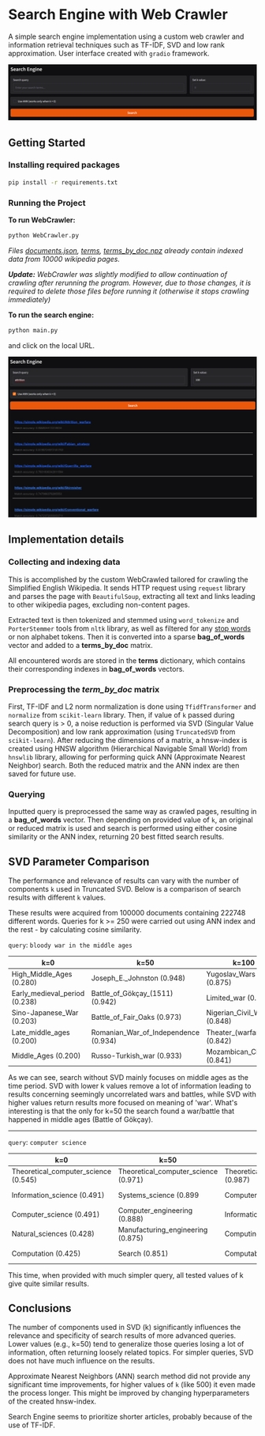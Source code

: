 # Search Engine with Web Crawler

A simple search engine implementation using a custom web crawler and information retrieval techniques such as TF-IDF, SVD and low rank approximation.
User interface created with ```gradio``` framework.

![UI](img/search_engine_default.png)

## Getting Started

### Installing required packages

```bash
pip install -r requirements.txt
````

### Running the Project

**To run WebCrawler:**

```bash
python WebCrawler.py
```

_Files [documents.json](documents.json), [terms](terms.json), [terms_by_doc.npz](terms_by_doc.npz) already contain indexed data from 10000 wikipedia pages._

_**Update:** WebCrawler was slightly modified to allow continuation of crawling after rerunning the program. However, due to those changes, it is required to delete those files before running it (otherwise it stops crawling immediately)_

**To run the search engine:**

```bash
python main.py
```
and click on the local URL.

![example](img/search_engine_example.png)


## Implementation details

### Collecting and indexing data
This is accomplished by the custom WebCrawled tailored for crawling the Simplified English Wikipedia. It sends HTTP request using `request` library and parses the page with `BeautifulSoup`, extracting all text and links leading to other wikipedia pages, excluding non-content pages.

Extracted text is then tokenized and stemmed using `word_tokenize` and `PorterStemmer` tools from `nltk` library, as well as filtered for any [stop words](stop_words.txt) or non alphabet tokens. Then it is converted into a sparse **bag_of_words** vector and added to a **terms_by_doc** matrix.

All encountered words are stored in the **terms** dictionary, which contains their corresponding indexes in **bag_of_words** vectors.

### Preprocessing the *term_by_doc* matrix
First, TF-IDF and L2 norm normalization is done using `TfidfTransformer` and `normalize` from `scikit-learn` library. 
Then, if value of `k` passed during search query is > 0, a noise reduction is performed via SVD (Singular Value Decomposition) and low rank approximation (using `TruncatedSVD` from `scikit-learn`).
After reducing the dimensions of a matrix, a hnsw-index is created using HNSW algorithm (Hierarchical Navigable Small World) from `hnswlib` library, allowing for performing quick ANN (Approximate Nearest Neighbor) search.
Both the reduced matrix and the ANN index are then saved for future use.

### Querying
Inputted query is preprocessed the same way as crawled pages, resulting in a **bag_of_words** vector. Then depending on provided value of `k`, an original or reduced matrix is used and search is performed using either cosine similarity or the ANN index, returning 20 best fitted search results.

## SVD Parameter Comparison

The performance and relevance of results can vary with the number of components `k` used in Truncated SVD. Below is a comparison of search results with different `k` values.

These results were acquired from 100000 documents containing 222748 different words.
Queries for k >= 250 were carried out using ANN index and the rest - by calculating cosine similarity.

```query```: `bloody war in the middle ages`

| k=0                           | k=50                                 | k=100                        | k=250                        | k=350                        | k=500                          |
|-------------------------------|--------------------------------------|------------------------------|------------------------------|------------------------------|--------------------------------|
| High_Middle_Ages (0.280)      | Joseph_E._Johnston (0.948)           | Yugoslav_Wars (0.875)        | Nigerian_Civil_War (0.732)   | Limited_war (0.694)          | Limited_war (0.648)            |
| Early_medieval_period (0.238) | Battle_of_Gökçay_(1511) (0.942)      | Limited_war (0.854)          | Limited_war (0.731)          | Nigerian_Civil_War (0.677)   | Armed_conflict (0.623)         |
| Sino-Japanese_War (0.203)     | Battle_of_Fair_Oaks (0.973)          | Nigerian_Civil_War (0.848)   | Mozambican_Civil_War (0.712) | Mozambican_Civil_War (0.668) | High_Middle_Ages (0.618)       |
| Late_middle_ages (0.200)      | Romanian_War_of_Independence (0.934) | Theater_(warfare) (0.842)    | Inca_Civil_War (0.705)       | War (0.659)                  | Sino-Japanese_War (0.590)      |
| Middle_Ages (0.200)           | Russo-Turkish_war (0.933)            | Mozambican_Civil_War (0.841) | Sino-Japanese_War (0.701)    | Sino-Japanese_War (0.649)    | Stop_the_War_Coalition (0.584) |

As we can see, search without SVD mainly focuses on middle ages as the time period. SVD with lower k values remove a lot of information leading to results concerning seemingly uncorrelated wars and battles, while SVD with higher values return results more focused on meaning of 'war'.
What's interesting is that the only for k=50 the search found a war/battle that happened in middle ages (Battle of Gökçay).

---
```query```: `computer science`

| k=0                                  | k=50                                 | k=100                                | k=250                                       | k=350                                       | k = 500                                     |
|--------------------------------------|--------------------------------------|--------------------------------------|---------------------------------------------|---------------------------------------------|---------------------------------------------|
| Theoretical_computer_science (0.545) | Theoretical_computer_science (0.971) | Theoretical_computer_science (0.987) | Theoretical_computer_science (0.976)        | Theoretical_computer_science (0.962)        | Theoretical_computer_science (0.954)        |
| Information_science (0.491)          | Systems_science (0.899               | Computer_science (0.893)             | Clarence_Ellis_(computer_scientist) (0.894) | Clarence_Ellis_(computer_scientist) (0.886) | Computer_science (0.873)                    |
| Computer_science (0.491)             | Computer_engineering (0.888)         | Information_science (0.893)          | Computer_science (0.893)                    | Computer_science (0.877)                    | Computing (0.873)                           |
| Natural_sciences (0.428)             | Manufacturing_engineering (0.875)    | Computing (0.893)                    | Information_science (0.893)                 | Computing (0.877)                           | Information_science (0.873)                 |
| Computation (0.425)                  | Search (0.851)                       | Computable_function (0.892)          | Computing (0.893)                           | Information_science (0.877)                 | Clarence_Ellis_(computer_scientist) (0.865) |

This time, when provided with much simpler query, all tested values of k give quite similar results.

## Conclusions

The number of components used in SVD (k) significantly influences the relevance and specificity of search results of more advanced queries.
Lower values (e.g., k=50) tend to generalize those queries losing a lot of information, often returning loosely related topics.
For simpler queries, SVD does not have much influence on the results.

Approximate Nearest Neighbors (ANN) search method did not provide any significant time improvements, for higher values of `k` (like 500) it even made the process longer.
This might be improved by changing hyperparameters of the created hnsw-index.

Search Engine seems to prioritize shorter articles, probably because of the use of TF-IDF.